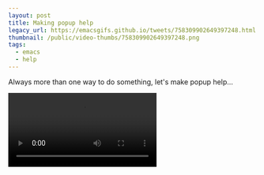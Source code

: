 ```yaml
---
layout: post
title: Making popup help
legacy_url: https://emacsgifs.github.io/tweets/758309902649397248.html
thumbnail: /public/video-thumbs/758309902649397248.png
tags:
  - emacs
  - help
---
```


Always more than one way to do something, let's make popup help...

<video controls autoplay loop>
  <source src="/public/videos/758309902649397248.mp4" type="video/mp4">
    Sorry your browser does not support the video tag, maybe time to upgrade?
</video>
